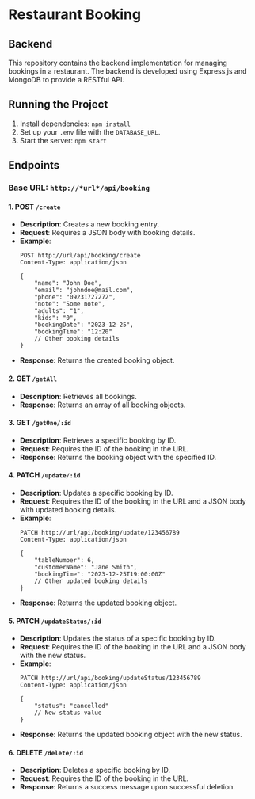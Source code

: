 # Restaurant Booking

## Backend
This repository contains the backend implementation for managing bookings in a restaurant. The backend is developed using Express.js and MongoDB to provide a RESTful API.

## Running the Project

1. Install dependencies: `npm install`
2. Set up your `.env` file with the `DATABASE_URL`.
3. Start the server: `npm start`


## Endpoints

### Base URL: `http://*url*/api/booking`

#### 1. POST `/create`

- **Description**: Creates a new booking entry.
- **Request**: Requires a JSON body with booking details.
- **Example**:
    ```http
    POST http://url/api/booking/create
    Content-Type: application/json

    {
        "name": "John Doe",
        "email": "johndoe@mail.com",
        "phone": "09231727272",
        "note": "Some note",
        "adults": "1",
        "kids": "0",
        "bookingDate": "2023-12-25",
        "bookingTime": "12:20"
        // Other booking details
    }
    ```
- **Response**: Returns the created booking object.

#### 2. GET `/getAll`

- **Description**: Retrieves all bookings.
- **Response**: Returns an array of all booking objects.

#### 3. GET `/getOne/:id`

- **Description**: Retrieves a specific booking by ID.
- **Request**: Requires the ID of the booking in the URL.
- **Response**: Returns the booking object with the specified ID.

#### 4. PATCH `/update/:id`

- **Description**: Updates a specific booking by ID.
- **Request**: Requires the ID of the booking in the URL and a JSON body with updated booking details.
- **Example**:
    ```http
    PATCH http://url/api/booking/update/123456789
    Content-Type: application/json

    {
        "tableNumber": 6,
        "customerName": "Jane Smith",
        "bookingTime": "2023-12-25T19:00:00Z"
        // Other updated booking details
    }
    ```
- **Response**: Returns the updated booking object.

#### 5. PATCH `/updateStatus/:id`

- **Description**: Updates the status of a specific booking by ID.
- **Request**: Requires the ID of the booking in the URL and a JSON body with the new status.
- **Example**:
    ```http
    PATCH http://url/api/booking/updateStatus/123456789
    Content-Type: application/json

    {
        "status": "cancelled"
        // New status value
    }
    ```
- **Response**: Returns the updated booking object with the new status.

#### 6. DELETE `/delete/:id`

- **Description**: Deletes a specific booking by ID.
- **Request**: Requires the ID of the booking in the URL.
- **Response**: Returns a success message upon successful deletion.